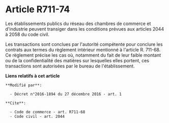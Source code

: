 # Article R711-74

Les établissements publics du réseau des chambres de commerce et d'industrie peuvent transiger dans les conditions prévues
aux articles 2044 à 2058 du code civil. 

Les transactions sont conclues par l'autorité compétente pour conclure les contrats aux termes du règlement intérieur
mentionné à l'article R. 711-68. Ce règlement précise les cas où, notamment du fait de leur faible montant ou de la
confidentialité des matières sur lesquelles elles portent, ces transactions sont autorisées par le bureau de l'établissement.

**Liens relatifs à cet article**

	**Modifié par**:

	  - Décret n°2016-1894 du 27 décembre 2016 - art. 1

	**Cite**:

	  - Code de commerce - art. R711-68
	  - Code civil - art. 2044
